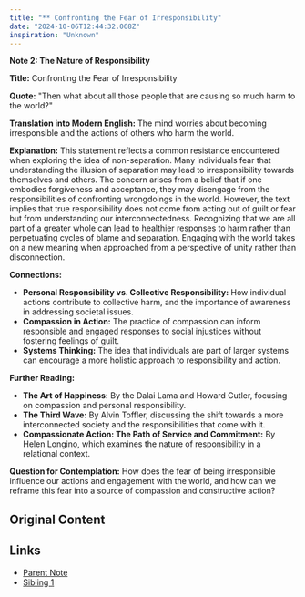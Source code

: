 ```yaml
---
title: "** Confronting the Fear of Irresponsibility"
date: "2024-10-06T12:44:32.068Z"
inspiration: "Unknown"
---
```


**Note 2: The Nature of Responsibility**

**Title:** Confronting the Fear of Irresponsibility

**Quote:** "Then what about all those people that are causing so much harm to the world?"

**Translation into Modern English:** The mind worries about becoming irresponsible and the actions of others who harm the world.

**Explanation:** This statement reflects a common resistance encountered when exploring the idea of non-separation. Many individuals fear that understanding the illusion of separation may lead to irresponsibility towards themselves and others. The concern arises from a belief that if one embodies forgiveness and acceptance, they may disengage from the responsibilities of confronting wrongdoings in the world. However, the text implies that true responsibility does not come from acting out of guilt or fear but from understanding our interconnectedness. Recognizing that we are all part of a greater whole can lead to healthier responses to harm rather than perpetuating cycles of blame and separation. Engaging with the world takes on a new meaning when approached from a perspective of unity rather than disconnection.

**Connections:**
- **Personal Responsibility vs. Collective Responsibility:** How individual actions contribute to collective harm, and the importance of awareness in addressing societal issues.
- **Compassion in Action:** The practice of compassion can inform responsible and engaged responses to social injustices without fostering feelings of guilt.
- **Systems Thinking:** The idea that individuals are part of larger systems can encourage a more holistic approach to responsibility and action.

**Further Reading:**
- **The Art of Happiness:** By the Dalai Lama and Howard Cutler, focusing on compassion and personal responsibility.
- **The Third Wave:** By Alvin Toffler, discussing the shift towards a more interconnected society and the responsibilities that come with it.
- **Compassionate Action: The Path of Service and Commitment:** By Helen Longino, which examines the nature of responsibility in a relational context.

**Question for Contemplation:** How does the fear of being irresponsible influence our actions and engagement with the world, and how can we reframe this fear into a source of compassion and constructive action?

## Original Content



## Links

- [Parent Note](/parent-note.md)
- [Sibling 1](/zettel1.md)
